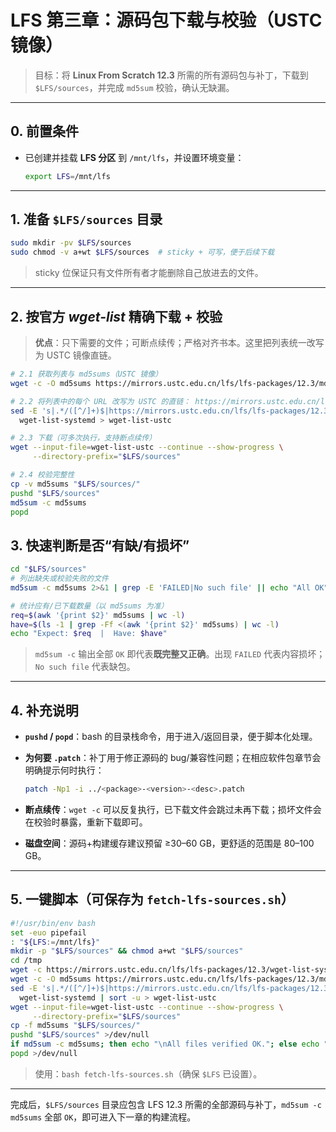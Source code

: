 # LFS 第三章：源码包下载与校验（USTC 镜像）

> 目标：将 **Linux From Scratch 12.3** 所需的所有源码包与补丁，下载到 `$LFS/sources`，并完成 `md5sum` 校验，确认无缺漏。

---

## 0. 前置条件

* 已创建并挂载 **LFS 分区** 到 `/mnt/lfs`，并设置环境变量：

  ```bash
  export LFS=/mnt/lfs
  ```

---

## 1. 准备 `$LFS/sources` 目录

```bash
sudo mkdir -pv $LFS/sources
sudo chmod -v a+wt $LFS/sources  # sticky + 可写，便于后续下载
```

> sticky 位保证只有文件所有者才能删除自己放进去的文件。

---

## 2. 按官方 *wget-list* 精确下载 + 校验

> **优点**：只下需要的文件；可断点续传；严格对齐书本。这里把列表统一改写为 USTC 镜像直链。

```bash
# 2.1 获取列表与 md5sums（USTC 镜像）
wget -c -O md5sums https://mirrors.ustc.edu.cn/lfs/lfs-packages/12.3/md5sums

# 2.2 将列表中的每个 URL 改写为 USTC 的直链： https://mirrors.ustc.edu.cn/lfs/lfs-packages/12.3/<文件名>
sed -E 's|.*/([^/]+)$|https://mirrors.ustc.edu.cn/lfs/lfs-packages/12.3/\1|' \
  wget-list-systemd > wget-list-ustc

# 2.3 下载（可多次执行，支持断点续传）
wget --input-file=wget-list-ustc --continue --show-progress \
     --directory-prefix="$LFS/sources"

# 2.4 校验完整性
cp -v md5sums "$LFS/sources/"
pushd "$LFS/sources"
md5sum -c md5sums
popd
```

## 3. 快速判断是否“有缺/有损坏”

```bash
cd "$LFS/sources"
# 列出缺失或校验失败的文件
md5sum -c md5sums 2>&1 | grep -E 'FAILED|No such file' || echo "All OK"

# 统计应有/已下载数量（以 md5sums 为准）
req=$(awk '{print $2}' md5sums | wc -l)
have=$(ls -1 | grep -Ff <(awk '{print $2}' md5sums) | wc -l)
echo "Expect: $req  |  Have: $have"
```

> `md5sum -c` 输出全部 `OK` 即代表**既完整又正确**。出现 `FAILED` 代表内容损坏；`No such file` 代表缺包。

---

## 4. 补充说明

* **`pushd` / `popd`**：bash 的目录栈命令，用于进入/返回目录，便于脚本化处理。
* **为何要 `.patch`**：补丁用于修正源码的 bug/兼容性问题；在相应软件包章节会明确提示何时执行：

  ```bash
  patch -Np1 -i ../<package>-<version>-<desc>.patch
  ```
* **断点续传**：`wget -c` 可以反复执行，已下载文件会跳过未再下载；损坏文件会在校验时暴露，重新下载即可。
* **磁盘空间**：源码+构建缓存建议预留 ≥30–60 GB，更舒适的范围是 80–100 GB。

---

## 5. 一键脚本（可保存为 `fetch-lfs-sources.sh`）

```bash
#!/usr/bin/env bash
set -euo pipefail
: "${LFS:=/mnt/lfs}"
mkdir -p "$LFS/sources" && chmod a+wt "$LFS/sources"
cd /tmp
wget -c https://mirrors.ustc.edu.cn/lfs/lfs-packages/12.3/wget-list-systemd
wget -c -O md5sums https://mirrors.ustc.edu.cn/lfs/lfs-packages/12.3/md5sums
sed -E 's|.*/([^/]+)$|https://mirrors.ustc.edu.cn/lfs/lfs-packages/12.3/\1|' \
  wget-list-systemd | sort -u > wget-list-ustc
wget --input-file=wget-list-ustc --continue --show-progress \
     --directory-prefix="$LFS/sources"
cp -f md5sums "$LFS/sources/"
pushd "$LFS/sources" >/dev/null
if md5sum -c md5sums; then echo "\nAll files verified OK."; else echo "\nSome files missing or corrupted."; fi
popd >/dev/null
```

> 使用：`bash fetch-lfs-sources.sh`（确保 `$LFS` 已设置）。

---

完成后，`$LFS/sources` 目录应包含 LFS 12.3 所需的全部源码与补丁，`md5sum -c md5sums` 全部 `OK`，即可进入下一章的构建流程。
